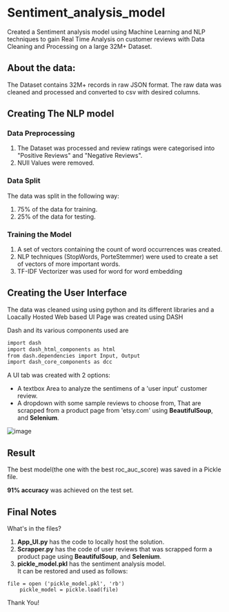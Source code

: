 # Sentiment_analysis_model
Created a Sentiment analysis model using Machine Learning and NLP techniques to gain Real Time Analysis on customer reviews with Data Cleaning and 
Processing on a large 32M+ Dataset.

## About the data:
The Dataset contains 32M+ records in raw JSON format.
The raw data was cleaned and processed and converted to csv with desired columns.


## Creating The NLP model

### Data Preprocessing
1. The Dataset was processed and review ratings were categorised into "Positive Reviews" and "Negative Reviews".
2. NUll Values were removed.

### Data Split

The data was split in the following way:
1. 75% of the data for training.
2. 25% of the data for testing.

### Training the Model

1. A set of vectors containing the count of word occurrences was created.
2. NLP techniques (StopWords, PorteStemmer) were used to create a set of vectors of more important words.
3. TF-IDF Vectorizer was used for word for word embedding


## Creating the User Interface

The data was cleaned using using python and its different libraries and a Loacally Hosted Web based UI Page was created using DASH


Dash and its various components used are

```sh
import dash
import dash_html_components as html
from dash.dependencies import Input, Output
import dash_core_components as dcc
```


A UI tab was created with 2 options:
* A textbox Area to analyze the sentimens of a 'user input' customer review.
* A dropdown with some sample reviews to choose from, That are scrapped from a product page from 'etsy.com' using **BeautifulSoup**, and **Selenium**.

![image](https://user-images.githubusercontent.com/73426895/106101585-1a40a480-6164-11eb-87f3-46509a5992c0.png)



## Result

The best model(the one with the best roc_auc_score) was saved in a Pickle file.<br>

**91% accuracy** was achieved on the test set.<br>


## Final Notes

What's in the files?

1. **App_UI.py** has the code to locally host the solution.
2. **Scrapper.py** has the code of user reviews that was scrapped form a product page using **BeautifulSoup**, and **Selenium**.
3. **pickle_model.pkl** has the sentiment analysis model.<br>
It can be restored and used as follows:

```
file = open ('pickle_model.pkl', 'rb')    
    pickle_model = pickle.load(file)
```

Thank You!


